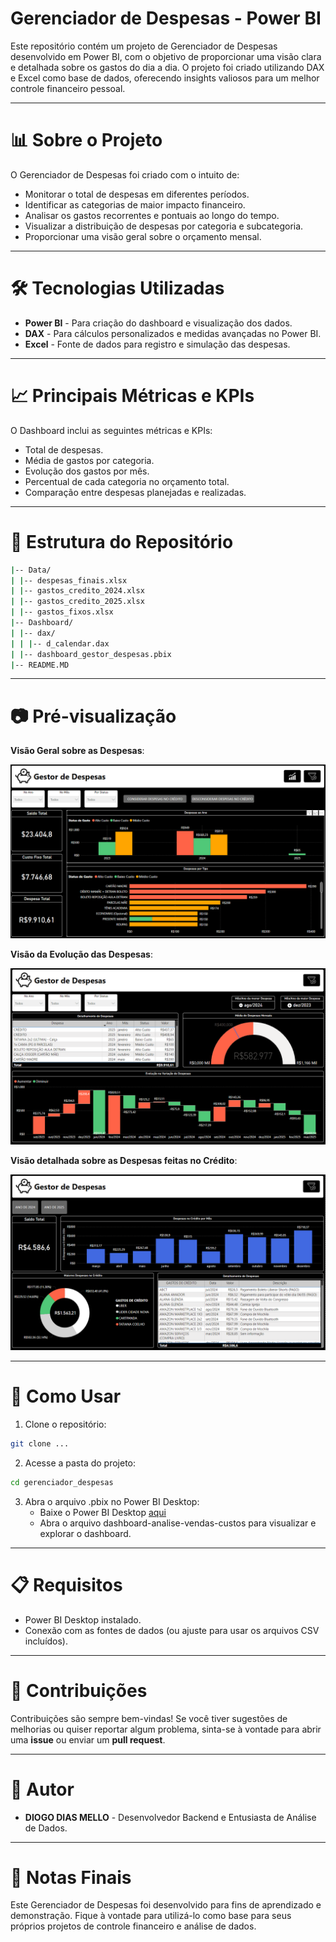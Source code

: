 # Gerenciador de Despesas - Power BI

Este repositório contém um projeto de Gerenciador de Despesas desenvolvido em Power BI, com o objetivo de proporcionar uma visão clara e detalhada sobre os gastos do dia a dia. O projeto foi criado utilizando DAX e Excel como base de dados, oferecendo insights valiosos para um melhor controle financeiro pessoal.

---

# 📊 Sobre o Projeto

O Gerenciador de Despesas foi criado com o intuito de:

- Monitorar o total de despesas em diferentes períodos.
- Identificar as categorias de maior impacto financeiro.
- Analisar os gastos recorrentes e pontuais ao longo do tempo.
- Visualizar a distribuição de despesas por categoria e subcategoria.
- Proporcionar uma visão geral sobre o orçamento mensal.

---

# 🛠️ Tecnologias Utilizadas

- **Power BI** - Para criação do dashboard e visualização dos dados.
- **DAX** - Para cálculos personalizados e medidas avançadas no Power BI.
- **Excel** - Fonte de dados para registro e simulação das despesas.

---

# 📈 Principais Métricas e KPIs

O Dashboard inclui as seguintes métricas e KPIs:

- Total de despesas.
- Média de gastos por categoria.
- Evolução dos gastos por mês.
- Percentual de cada categoria no orçamento total.
- Comparação entre despesas planejadas e realizadas.

---

# 📂 Estrutura do Repositório

```bash
|-- Data/
| |-- despesas_finais.xlsx
| |-- gastos_credito_2024.xlsx
| |-- gastos_credito_2025.xlsx
| |-- gastos_fixos.xlsx
|-- Dashboard/
| |-- dax/
| | |-- d_calendar.dax
| |-- dashboard_gestor_despesas.pbix
|-- README.MD
```

---

# 📷 Pré-visualização

**Visão Geral sobre as Despesas**:

![alt text](public/img/visao_geral_despesas.png)

**Visão da Evolução das Despesas**:

![alt text](public/img/visao_evolucao_despesas.png)

**Visão detalhada sobre as Despesas feitas no Crédito**:

![alt text](public/img/visao_detalhamento_credito.png)

---

# 🚀 Como Usar

1. Clone o repositório:

```bash
git clone ...
```

2. Acesse a pasta do projeto:

```bash
cd gerenciador_despesas
```

3. Abra o arquivo .pbix no Power BI Desktop:
   - Baixe o Power BI Desktop <a href="https://www.microsoft.com/pt-br/download/details.aspx?id=58494">aqui</a>
   - Abra o arquivo dashboard-analise-vendas-custos para visualizar e explorar o dashboard.

---

# 📋 Requisitos

- Power BI Desktop instalado.
- Conexão com as fontes de dados (ou ajuste para usar os arquivos CSV incluídos).

---

# 🤝 Contribuições

Contribuições são sempre bem-vindas! Se você tiver sugestões de melhorias ou quiser reportar algum problema, sinta-se à vontade para abrir uma **issue** ou enviar um **pull request**.

---

# 👤 Autor

- **DIOGO DIAS MELLO** - Desenvolvedor Backend e Entusiasta de Análise de Dados.

---

# 📝 Notas Finais

Este Gerenciador de Despesas foi desenvolvido para fins de aprendizado e demonstração. Fique à vontade para utilizá-lo como base para seus próprios projetos de controle financeiro e análise de dados.

